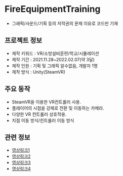 # FireEquipmentTraining
- 그래픽/사운드/기획 등의 저작권의 문제 이유로 코드만 기재
## 프로젝트 정보
- 제작 키워드  : VR/소방설비훈련/학교/시뮬레이션
- 제작 기간    : 2021.11.28~2022.02.07(약 3달)
- 제작 인원    : 기획 및 그래픽 알수없음, 개발자 1명
- 제작 방식    : Unity(SteamVR)
## 주요 동작
- SteamVR을 이용한 VR컨트롤러 사용.
- 플레이어의 시점을 강제로 전환 및 이동하는 카메라.
- 다양한 VR 컨트롤러 상호작용.
- 지점 이동 방식/컨트롤러 이동 방식
## 관련 정보
- [영상링크1](https://www.youtube.com/watch?v=W87qNMNVims)
- [영상링크2](https://www.youtube.com/watch?v=4RB8Azn8dJ4&t=4s)
- [영상링크3](https://www.youtube.com/watch?v=lOcYFvXJX5g)
- [영상링크4](https://www.youtube.com/watch?v=l7FgOJKZ2Rk)
